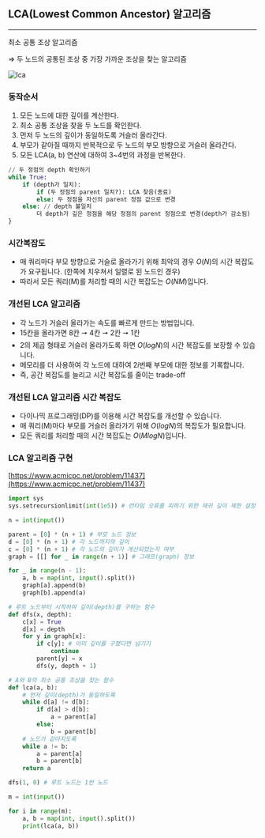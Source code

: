 ## ****LCA(Lowest Common Ancestor) 알고리즘****

---

최소 공통 조상 알고리즘

⇒ 두 노드의 공통된 조상 중 가장 가까운 조상을 찾는 알고리즘

![lca](https://user-images.githubusercontent.com/67946662/168473528-c1365763-9b92-4303-9810-53adfdb4bde6.png)


### 동작순서

1. 모든 노드에 대한 깊이를 계산한다.
2. 최소 공통 조상을 찾을 두 노드를 확인한다.
3. 먼저 두 노드의 깊이가 동일하도록 거슬러 올라간다.
4. 부모가 같아질 때까지 반복적으로 두 노드의 부모 방향으로 거슬러 올라간다.
5. 모든 LCA(a, b) 연산에 대하여 3~4번의 과정을 반복한다.

```python
// 두 정점의 depth 확인하기
while True:
	if (depth가 일치):
		if (두 정점의 parent 일치?): LCA 찾음(종료)
        else: 두 정점을 자신의 parent 정점 값으로 변경
    else: // depth 불일치
        더 depth가 깊은 정점을 해당 정점의 parent 정점으로 변경(depth가 감소됨)
}
```

### 시간복잡도

- 매 쿼리마다 부모 방향으로 거슬로 올라가기 위해 최악의 경우 *O*(*N*)의 시간 복잡도가 요구됩니다. (한쪽에 치우쳐서 일렬로 된 노드인 경우)
- 따라서 모든 쿼리(M)를 처리할 때의 시간 복잡도는 *O*(*NM*)입니다.

### 개선된 LCA 알고리즘

- 각 노드가 거슬러 올라가는 속도를 빠르게 만드는 방법입니다.
- 15칸을 올라가면 8칸 🠖 4칸 🠖 2칸 🠖 1칸
- 2의 제곱 형태로 거슬러 올라가도록 하면 *O*(*logN*)의 시간 복잡도를 보장할 수 있습니다.
- 메모리를 더 사용하여 각 노드에 대하여 2*i*번째 부모에 대한 정보를 기록합니다.
- 즉, 공간 복잡도를 늘리고 시간 복잡도를 줄이는 trade-off

### 개선된 LCA 알고리즘 시간 복잡도

- 다이나믹 프로그래밍(DP)를 이용해 시간 복잡도를 개선할 수 있습니다.
- 매 쿼리(M)마다 부모를 거슬러 올라가기 위해 *O*(*logN*)의 복잡도가 필요합니다.
- 모든 쿼리를 처리할 때의 시간 복잡도는 *O*(*MlogN*)입니다.

### LCA 알고리즘 구현

[https://www.acmicpc.net/problem/11437](https://www.acmicpc.net/problem/11437)

```python
import sys
sys.setrecursionlimit(int(1e5)) # 런타임 오류를 피하기 위한 재귀 깊이 제한 설정

n = int(input())

parent = [0] * (n + 1) # 부모 노드 정보
d = [0] * (n + 1) # 각 노드까지의 깊이
c = [0] * (n + 1) # 각 노드의 깊이가 계산되었는지 여부
graph = [[] for _ in range(n + 1)] # 그래프(graph) 정보

for _ in range(n - 1):
    a, b = map(int, input().split())
    graph[a].append(b)
    graph[b].append(a)

# 루트 노드부터 시작하여 깊이(depth)를 구하는 함수
def dfs(x, depth):
    c[x] = True
    d[x] = depth
    for y in graph[x]:
        if c[y]: # 이미 깊이를 구했다면 넘기기
            continue
        parent[y] = x
        dfs(y, depth + 1)

# A와 B의 최소 공통 조상을 찾는 함수
def lca(a, b):
    # 먼저 깊이(depth)가 동일하도록
    while d[a] != d[b]:
        if d[a] > d[b]:
            a = parent[a]
        else:
            b = parent[b]
    # 노드가 같아지도록
    while a != b:
        a = parent[a]
        b = parent[b]
    return a

dfs(1, 0) # 루트 노드는 1번 노드

m = int(input())

for i in range(m):
    a, b = map(int, input().split())
    print(lca(a, b))
```
